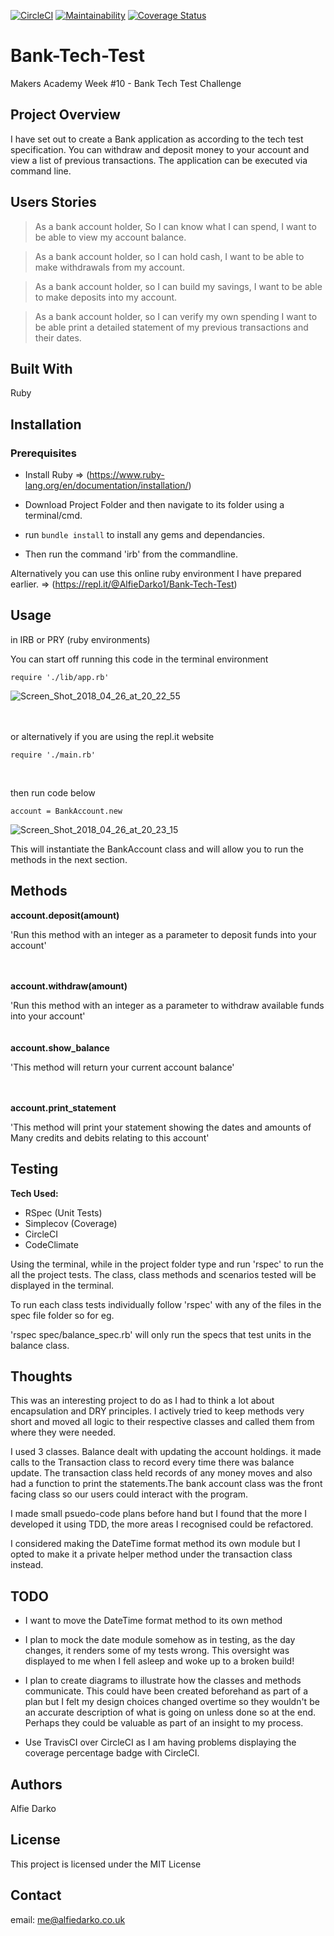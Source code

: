 [![CircleCI](https://circleci.com/gh/AlfieDarko/Bank-Tech-Test.svg?style=badge)](https://circleci.com/gh/AlfieDarko/Bank-Tech-Test) [![Maintainability](https://api.codeclimate.com/v1/badges/82661539fce10cbc2900/maintainability)](https://codeclimate.com/github/AlfieDarko/Bank-Tech-Test/maintainability) [![Coverage Status](https://coveralls.io/repos/github/AlfieDarko/Bank-Tech-Test/badge.svg?branch=master)](https://coveralls.io/github/AlfieDarko/Bank-Tech-Test?branch=master)

# Bank-Tech-Test
Makers Academy Week #10 - Bank Tech Test Challenge

## Project Overview
I have set out to create a Bank application as according to the tech test specification. You can withdraw and deposit money to your account and view a list of previous transactions. The application can be executed via command line.

## Users Stories
>As a bank account holder,
>So I can know what I can spend,
>I want to be able to view my account balance.

>As a bank account holder,
>so I can hold cash,
>I want to be able to make withdrawals from my account.

>As a bank account holder,
>so I can build my savings,
>I want to be able to make deposits into my account.

>As a bank account holder,
>so I can verify my own spending
>I want to be able print a detailed statement of my previous transactions and their dates.

## Built With
Ruby

## Installation
### Prerequisites
* Install Ruby => (https://www.ruby-lang.org/en/documentation/installation/)

* Download Project Folder and then navigate to its folder using a terminal/cmd.

* run ```bundle install``` to install any gems and dependancies.

* Then run the command 'irb' from the commandline.

Alternatively you can use this online ruby environment I have prepared earlier.
 => (https://repl.it/@AlfieDarko1/Bank-Tech-Test)

## Usage
in IRB or PRY (ruby environments)

You can start off running this code in the terminal environment

```
require './lib/app.rb'
```
<img src="https://preview.ibb.co/bL7JMx/Screen_Shot_2018_04_26_at_20_22_55.png" alt="Screen_Shot_2018_04_26_at_20_22_55" border="0"></a>


<br><br>
or alternatively if you are using the repl.it website
```
require './main.rb'
```

<br>

then run code below
```
account = BankAccount.new
```
<img src="https://preview.ibb.co/eBenEH/Screen_Shot_2018_04_26_at_20_23_15.png" alt="Screen_Shot_2018_04_26_at_20_23_15" border="0"></a>

This will instantiate the BankAccount class and will allow you to run the
methods in the next section.

## Methods

**account.deposit(amount)**

'Run this method with an integer as a parameter to deposit funds into your account'
<br><br><br>


**account.withdraw(amount)**

'Run this method with an integer as a parameter to withdraw available
 funds into your account'
<br><br><br>
**account.show_balance**

'This method will return your current account balance'
<br><br><br>

**account.print_statement**

'This method will print your statement showing the dates and amounts of Many
credits and debits relating to this account'

## Testing
**Tech Used:**
* RSpec (Unit Tests)
* Simplecov (Coverage)
* CircleCI
* CodeClimate

Using the terminal, while in the project folder type and run 'rspec' to run
the all the project tests. The class, class methods
and scenarios tested will be displayed in the terminal.

To run each class tests individually follow 'rspec' with any of the files in the spec file folder so for eg.

'rspec spec/balance_spec.rb' will only run the specs that test units in the balance class.

## Thoughts
This was an interesting project to do as I had to think a lot about encapsulation
 and DRY principles. I actively tried to keep methods very short and moved all
logic to their respective classes and called them from where they were needed.

I used 3 classes. Balance dealt with updating the account holdings. it made calls
to the Transaction class to record every time there was balance update.
The transaction class held records of any money moves and also had a function
to print the statements.The bank account class was the front facing class
so our users could interact with the program.

I made small psuedo-code plans before hand but I found that the more I developed
it using TDD, the more areas I recognised could be refactored.

I considered making the DateTime format method its own module but I opted to make
it a private helper method under the transaction class instead.

## TODO
* I want to move the DateTime format method to its own method

* I plan to mock the date module somehow as in testing, as the day changes, it renders some of my tests wrong. This oversight was displayed to me when I fell asleep and woke up to a broken build!

* I plan to create diagrams to illustrate how the classes and methods communicate. This could have been created beforehand as part of a plan but I felt my design choices changed overtime so they wouldn't be an accurate description of what is going on unless done so at the end.<br>Perhaps they could be valuable as part of an insight to my process.

* Use TravisCI over CircleCI as I am having problems displaying the coverage percentage badge with CircleCI.

## Authors
Alfie Darko

## License
This project is licensed under the MIT License

## Contact
email: me@alfiedarko.co.uk
